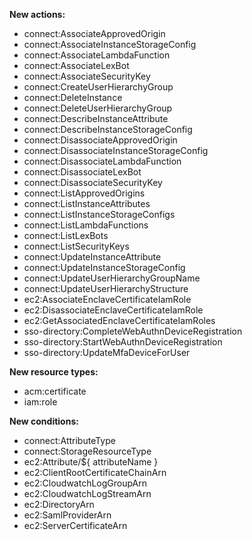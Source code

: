 **New actions:**

- connect:AssociateApprovedOrigin
- connect:AssociateInstanceStorageConfig
- connect:AssociateLambdaFunction
- connect:AssociateLexBot
- connect:AssociateSecurityKey
- connect:CreateUserHierarchyGroup
- connect:DeleteInstance
- connect:DeleteUserHierarchyGroup
- connect:DescribeInstanceAttribute
- connect:DescribeInstanceStorageConfig
- connect:DisassociateApprovedOrigin
- connect:DisassociateInstanceStorageConfig
- connect:DisassociateLambdaFunction
- connect:DisassociateLexBot
- connect:DisassociateSecurityKey
- connect:ListApprovedOrigins
- connect:ListInstanceAttributes
- connect:ListInstanceStorageConfigs
- connect:ListLambdaFunctions
- connect:ListLexBots
- connect:ListSecurityKeys
- connect:UpdateInstanceAttribute
- connect:UpdateInstanceStorageConfig
- connect:UpdateUserHierarchyGroupName
- connect:UpdateUserHierarchyStructure
- ec2:AssociateEnclaveCertificateIamRole
- ec2:DisassociateEnclaveCertificateIamRole
- ec2:GetAssociatedEnclaveCertificateIamRoles
- sso-directory:CompleteWebAuthnDeviceRegistration
- sso-directory:StartWebAuthnDeviceRegistration
- sso-directory:UpdateMfaDeviceForUser

**New resource types:**

- acm:certificate
- iam:role

**New conditions:**

- connect:AttributeType
- connect:StorageResourceType
- ec2:Attribute/${ attributeName }
- ec2:ClientRootCertificateChainArn
- ec2:CloudwatchLogGroupArn
- ec2:CloudwatchLogStreamArn
- ec2:DirectoryArn
- ec2:SamlProviderArn
- ec2:ServerCertificateArn
